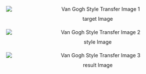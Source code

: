 <!DOCTYPE html>
<html lang="en">
<head>
  <style>
    .image-container {
      margin-bottom: 20px;
      text-align: center; /* 이미지 및 설명 가운데 정렬 */
    }
    .image-container img {
      display: block; /* 이미지를 블록 레벨 요소로 설정하여 다른 요소와 겹치지 않도록 함 */
      margin: 0 auto 10px; /* 이미지 아래에 여백 추가 */
      max-width: 100%; /* 이미지 최대 너비 설정 */
    }
    .image-container p {
      margin: 0; /* 설명의 상단 여백 제거 */
    }
  </style>
</head>
<body>
  <div class="image-container">
    <img src="https://github.com/Bong-HoonLee/styleTransfer/assets/115579916/82f6b63f-f521-46fe-b4b4-e6e93883d613" alt="Van Gogh Style Transfer Image 1">
    <p>target Image</p>
  </div>
  <div class="image-container">
    <img src="https://github.com/Bong-HoonLee/styleTransfer/assets/115579916/1009f16a-379c-483c-952c-b0574f6968a0" alt="Van Gogh Style Transfer Image 2">
    <p>style Image</p>
  </div>
  <div class="image-container">
    <img src="https://github.com/Bong-HoonLee/styleTransfer/assets/115579916/8511c1f0-0d0d-462b-828e-d6622aac1953" alt="Van Gogh Style Transfer Image 3">
    <p>result Image</p>
  </div>
</body>
</html>
